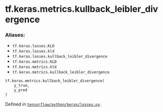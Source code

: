 <div itemscope itemtype="http://developers.google.com/ReferenceObject">
<meta itemprop="name" content="tf.keras.metrics.kullback_leibler_divergence" />
<meta itemprop="path" content="Stable" />
</div>

# tf.keras.metrics.kullback_leibler_divergence

### Aliases:

* `tf.keras.losses.KLD`
* `tf.keras.losses.kld`
* `tf.keras.losses.kullback_leibler_divergence`
* `tf.keras.metrics.KLD`
* `tf.keras.metrics.kld`
* `tf.keras.metrics.kullback_leibler_divergence`

``` python
tf.keras.metrics.kullback_leibler_divergence(
    y_true,
    y_pred
)
```



Defined in [`tensorflow/python/keras/losses.py`](https://www.tensorflow.org/code/tensorflow/python/keras/losses.py).

